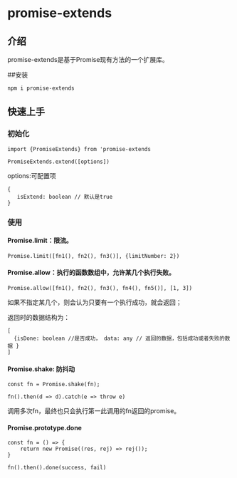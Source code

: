 # promise-extends

## 介绍
promise-extends是基于Promise现有方法的一个扩展库。

##安装

```
npm i promise-extends
```

## 快速上手

### 初始化

```
import {PromiseExtends} from 'promise-extends

PromiseExtends.extend([options])
```
options:可配置项

```
{
   isExtend: boolean // 默认是true
} 
```

### 使用

#### Promise.limit：限流。


```
Promise.limit([fn1(), fn2(), fn3()], {limitNumber: 2})
```

#### Promise.allow：执行的函数数组中，允许某几个执行失败。

```
Promise.allow([fn1(), fn2(), fn3(), fn4(), fn5()], [1, 3])
```
如果不指定某几个，则会认为只要有一个执行成功，就会返回；

返回时的数据结构为：

```
[
  {isDone: boolean //是否成功， data: any // 返回的数据，包括成功或者失败的数据 }
]
```

#### Promise.shake: 防抖动


```
const fn = Promise.shake(fn);

fn().then(d => d).catch(e => throw e)
```
调用多次fn，最终也只会执行第一此调用的fn返回的promise。


#### Promise.prototype.done

```
const fn = () => {
    return new Promise((res, rej) => rej());
}

fn().then().done(success, fail)
```
